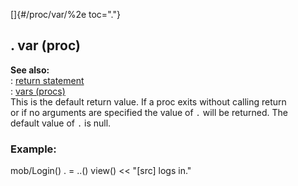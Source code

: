 []{#/proc/var/%2e toc="."}    
## . var (proc)    
**See also:**    
:   [return statement](/ref/proc/return)    
:   [vars (procs)](/ref/proc/var)    
This is the default return value. If a proc exits without calling return    
or if no arguments are specified the value of `.` will be returned. The    
default value of `.` is null.    
### Example:    
mob/Login() . = ..() view() \<\< \"\[src\] logs in.\"  